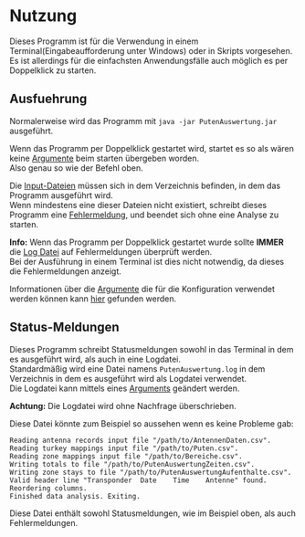 # Nutzung
Dieses Programm ist für die Verwendung in einem Terminal(Eingabeaufforderung unter Windows) oder in Skripts vorgesehen.  
Es ist allerdings für die einfachsten Anwendungsfälle auch möglich es per Doppelklick zu starten.

## Ausfuehrung
Normalerweise wird das Programm mit `java -jar PutenAuswertung.jar` ausgeführt.

Wenn das Programm per Doppelklick gestartet wird, startet es so als wären keine [Argumente](arguments.md) beim starten übergeben worden.  
Also genau so wie der Befehl oben.

Die [Input-Dateien](input.md) müssen sich in dem Verzeichnis befinden, in dem das Programm ausgeführt wird.  
Wenn mindestens eine dieser Dateien nicht existiert, schreibt dieses Programm eine [Fehlermeldung](#status-meldungen "Status-Meldungen"), und beendet sich ohne eine Analyse zu starten.

**Info:** Wenn das Programm per Doppelklick gestartet wurde sollte **IMMER** die [Log Datei](#status-meldungen "Status-Meldungen") auf Fehlermeldungen überprüft werden.  
Bei der Ausführung in einem Terminal ist dies nicht notwendig, da dieses die Fehlermeldungen anzeigt.

Informationen über die [Argumente](arguments.md) die für die Konfiguration verwendet werden können kann [hier](arguments.md) gefunden werden.

## Status-Meldungen
Dieses Programm schreibt Statusmeldungen sowohl in das Terminal in dem es ausgeführt wird, als auch in eine Logdatei.  
Standardmäßig wird eine Datei namens `PutenAuswertung.log` in dem Verzeichnis in dem es ausgeführt wird als Logdatei verwendet.  
Die Logdatei kann mittels eines [Arguments](arguments.md) geändert werden.

**Achtung:** Die Logdatei wird ohne Nachfrage überschrieben.

Diese Datei könnte zum Beispiel so aussehen wenn es keine Probleme gab:

```
Reading antenna records input file "/path/to/AntennenDaten.csv".
Reading turkey mappings input file "/path/to/Puten.csv".
Reading zone mappings input file "/path/to/Bereiche.csv".
Writing totals to file "/path/to/PutenAuswertungZeiten.csv".
Writing zone stays to file "/path/to/PutenAuswertungAufenthalte.csv".
Valid header line "Transponder	Date	Time	Antenne" found. Reordering columns.
Finished data analysis. Exiting.
```

Diese Datei enthält sowohl Statusmeldungen, wie im Beispiel oben, als auch Fehlermeldungen.

